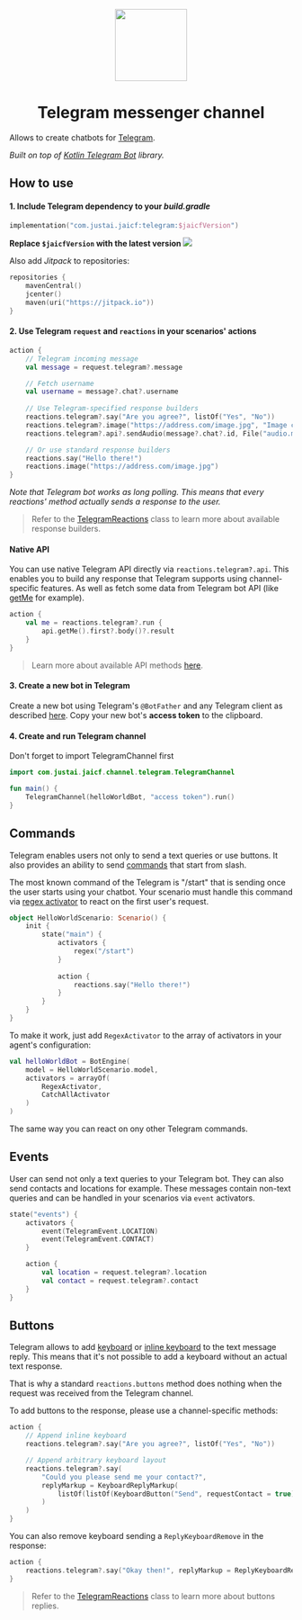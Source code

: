 <p align="center">
    <img src="https://i.imgur.com/jMsp7uq.png" width="128" height="128"/>
</p>

<h1 align="center">Telegram messenger channel</h1>

Allows to create chatbots for [Telegram](https://core.telegram.org/bots).

_Built on top of [Kotlin Telegram Bot](https://github.com/kotlin-telegram-bot/kotlin-telegram-bot) library._

## How to use

#### 1. Include Telegram dependency to your _build.gradle_

```kotlin
implementation("com.justai.jaicf:telegram:$jaicfVersion")
```

**Replace `$jaicfVersion` with the latest version ![](https://img.shields.io/github/v/release/just-ai/jaicf-kotlin?color=%23000&label=&style=flat-square)**

Also add _Jitpack_ to repositories:

```kotlin
repositories {
    mavenCentral()
    jcenter()
    maven(uri("https://jitpack.io"))
}
```

#### 2. Use Telegram `request` and `reactions` in your scenarios' actions

```kotlin
action {
    // Telegram incoming message
    val message = request.telegram?.message

    // Fetch username
    val username = message?.chat?.username
    
    // Use Telegram-specified response builders
    reactions.telegram?.say("Are you agree?", listOf("Yes", "No"))
    reactions.telegram?.image("https://address.com/image.jpg", "Image caption")
    reactions.telegram?.api?.sendAudio(message?.chat?.id, File("audio.mp3"))

    // Or use standard response builders
    reactions.say("Hello there!")
    reactions.image("https://address.com/image.jpg")
}
```

_Note that Telegram bot works as long polling. This means that every reactions' method actually sends a response to the user._

> Refer to the [TelegramReactions](https://github.com/just-ai/jaicf-kotlin/blob/master/channels/telegram/src/main/kotlin/com/justai/jaicf/channel/telegram/TelegramReactions.kt) class to learn more about available response builders.

#### Native API

You can use native Telegram API directly via `reactions.telegram?.api`.
This enables you to build any response that Telegram supports using channel-specific features.
As well as fetch some data from Telegram bot API (like [getMe](https://core.telegram.org/bots/api#getme) for example).

```kotlin
action {
    val me = reactions.telegram?.run {
        api.getMe().first?.body()?.result
    }
}
```

> Learn more about available API methods [here](https://github.com/kotlin-telegram-bot/kotlin-telegram-bot/blob/master/telegram/src/main/kotlin/me/ivmg/telegram/Bot.kt).

#### 3. Create a new bot in Telegram

Create a new bot using Telegram's `@BotFather` and any Telegram client as described [here](https://core.telegram.org/bots#6-botfather).
Copy your new bot's **access token** to the clipboard.

#### 4. Create and run Telegram channel
Don't forget to import TelegramChannel first
```kotlin
import com.justai.jaicf.channel.telegram.TelegramChannel
```

```kotlin
fun main() {
    TelegramChannel(helloWorldBot, "access token").run()
}
```

## Commands

Telegram enables users not only to send a text queries or use buttons.
It also provides an ability to send [commands](https://core.telegram.org/bots#commands) that start from slash.

The most known command of the Telegram is "/start" that is sending once the user starts using your chatbot.
Your scenario must handle this command via [regex activator](https://github.com/just-ai/jaicf-kotlin/wiki/Regex-Activator) to react on the first user's request.

```kotlin
object HelloWorldScenario: Scenario() {
    init {
        state("main") {
            activators {
                regex("/start")
            }
    
            action {
                reactions.say("Hello there!")
            }
        }
    }
}
```

To make it work, just add `RegexActivator` to the array of activators in your agent's configuration:

```kotlin
val helloWorldBot = BotEngine(
    model = HelloWorldScenario.model,
    activators = arrayOf(
        RegexActivator,
        CatchAllActivator
    )
)
```

The same way you can react on ony other Telegram commands.

## Events

User can send not only a text queries to your Telegram bot.
They can also send contacts and locations for example.
These messages contain non-text queries and can be handled in your scenarios via `event` activators.

```kotlin
state("events") {
    activators {
        event(TelegramEvent.LOCATION)
        event(TelegramEvent.CONTACT)
    }

    action {
        val location = request.telegram?.location
        val contact = request.telegram?.contact
    }
}
```

## Buttons

Telegram allows to add [keyboard](https://core.telegram.org/bots#keyboards) or [inline keyboard](https://core.telegram.org/bots#inline-keyboards-and-on-the-fly-updating) to the text message reply.
This means that it's not possible to add a keyboard without an actual text response.

That is why a standard `reactions.buttons` method does nothing when the request was received from the Telegram channel.

To add buttons to the response, please use a channel-specific methods:

```kotlin
action {
    // Append inline keyboard
    reactions.telegram?.say("Are you agree?", listOf("Yes", "No"))

    // Append arbitrary keyboard layout
    reactions.telegram?.say(
        "Could you please send me your contact?", 
        replyMarkup = KeyboardReplyMarkup(
            listOf(listOf(KeyboardButton("Send", requestContact = true), KeyboardButton("No")))
        )
    )
}
```

You can also remove keyboard sending a `ReplyKeyboardRemove` in the response:

```kotlin
action {
    reactions.telegram?.say("Okay then!", replyMarkup = ReplyKeyboardRemove())
}
```

> Refer to the [TelegramReactions](https://github.com/just-ai/jaicf-kotlin/blob/master/channels/telegram/src/main/kotlin/com/justai/jaicf/channel/telegram/TelegramReactions.kt) class to learn more about buttons replies.
